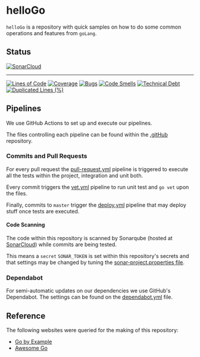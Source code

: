 # helloGo

`helloGo` is a repository with quick samples on how to do some common operations and features from `goLang`.

## Status

[![SonarCloud](https://sonarcloud.io/images/project_badges/sonarcloud-orange.svg)](https://sonarcloud.io/summary/new_code?id=rodolphocastro_hellogo)

---

[![Lines of Code](https://sonarcloud.io/api/project_badges/measure?project=rodolphocastro_hellogo&metric=ncloc)](https://sonarcloud.io/summary/new_code?id=rodolphocastro_hellogo)
[![Coverage](https://sonarcloud.io/api/project_badges/measure?project=rodolphocastro_hellogo&metric=coverage)](https://sonarcloud.io/summary/new_code?id=rodolphocastro_hellogo)
[![Bugs](https://sonarcloud.io/api/project_badges/measure?project=rodolphocastro_hellogo&metric=bugs)](https://sonarcloud.io/summary/new_code?id=rodolphocastro_hellogo)
[![Code Smells](https://sonarcloud.io/api/project_badges/measure?project=rodolphocastro_hellogo&metric=code_smells)](https://sonarcloud.io/summary/new_code?id=rodolphocastro_hellogo)
[![Technical Debt](https://sonarcloud.io/api/project_badges/measure?project=rodolphocastro_hellogo&metric=sqale_index)](https://sonarcloud.io/summary/new_code?id=rodolphocastro_hellogo)
[![Duplicated Lines (%)](https://sonarcloud.io/api/project_badges/measure?project=rodolphocastro_hellogo&metric=duplicated_lines_density)](https://sonarcloud.io/summary/new_code?id=rodolphocastro_hellogo)

## Pipelines

We use GitHub Actions to set up and execute our pipelines.

The files controlling each pipeline can be found within the [.gitHub](./.github) repository.

### Commits and Pull Requests

For every pull request the [pull-request.yml](./.github/workflows/pull-request.yml) pipeline is triggered to execute all the
tests within the project, integration and unit both.

Every commit triggers the [vet.yml](./.github/workflows/vet.yml) pipeline to run unit test and `go vet` upon the files.

Finally, commits to `master` trigger the [deploy.yml](./.github/workflows/deploy.yml) pipeline that may deploy stuff once tests are executed.

#### Code Scanning

The code within this repository is scanned by Sonarqube (hosted at [SonarCloud](https://sonarcloud.io/)) while commits are being tested. 

This means a `secret` `SONAR_TOKEN` is set within this repository's secrets and that settings may be changed by tuning the [sonar-project.properties file](sonar-project.properties).

### Dependabot

For semi-automatic updates on our dependencies we use GitHub's Dependabot. The settings can be found on
the [dependabot.yml](./.github/dependabot.yml) file.

## Reference

The following websites were queried for the making of this repository:

+ [Go by Example](https://gobyexample.com/)
+ [Awesome Go](https://github.com/avelino/awesome-go)